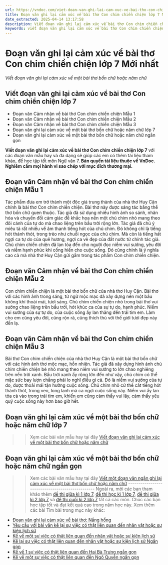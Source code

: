 ```yaml
---
url: https://vndoc.com/viet-doan-van-ghi-lai-cam-xuc-ve-bai-tho-con-chim-chien-chien-272658
title: Đoạn văn ghi lại cảm xúc về bài thơ Con chim chiền chiện lớp 7 Mới nhất - Viết đoạn văn ghi lại cảm xúc về một bài thơ bốn chữ hoặc năm chữ - VnDoc.com
date_extracted: 2025-04-14 13:17:58
description: Viết đoạn văn ghi lại cảm xúc về bài thơ Con chim chiền chiện lớp 7 được biên soạn nhằm giúp các em HS đạt kết quả tốt trong quá trình làm bài tập và học tập môn Ngữ văn lớp 7.
keywords: viết đoạn văn ghi lại cảm xúc về bài thơ Con chim chiền chiện,viết đoạn văn ghi lại cảm xúc về một bài thơ Con chim chiền chiện,viết đoạn văn ghi lại cảm xúc về một bài thơ bốn chữ hoặc năm chữ,đoạn văn ghi lại cảm xúc về một bài thơ bốn chữ hoặc năm chữ,viết đoạn văn ghi lại cảm xúc về một bài thơ bốn chữ hoặc năm chữ lớp 7,viết đoạn văn ghi lại cảm xúc về một bài thơ bốn chữ hoặc năm chữ ngắn gọn,viết đoạn văn ghi lại cảm xúc về một bài thơ bốn chữ hoặc năm chữ Con chim chiền chiện
---
```


# Đoạn văn ghi lại cảm xúc về bài thơ Con chim chiền chiện lớp 7 Mới nhất
 _Viết đoạn văn ghi lại cảm xúc về một bài thơ bốn chữ hoặc năm chữ_
## **Viết đoạn văn ghi lại cảm xúc về bài thơ Con chim chiền chiện lớp 7**
  * Đoạn văn Cảm nhận về bài thơ Con chim chiền chiện Mẫu 1
  * Đoạn văn Cảm nhận về bài thơ Con chim chiền chiện Mẫu 2
  * Đoạn văn Cảm nhận về bài thơ Con chim chiền chiện Mẫu 3
  * Đoạn văn ghi lại cảm xúc về một bài thơ bốn chữ hoặc năm chữ lớp 7
  * Đoạn văn ghi lại cảm xúc về một bài thơ bốn chữ hoặc năm chữ ngắn gọn 

**Viết đoạn văn ghi lại cảm xúc về bài thơ Con chim chiền chiện lớp 7** với các đoạn văn mẫu hay và đa dạng sẽ giúp các em có thêm tài liệu tham khảo, để học tập tốt môn Ngữ văn 7.
**Bản quyền tài liệu thuộc về VnDoc.  
Nghiêm cấm mọi hành vi sao chép với mục đích thương mại.**
## **Đoạn văn Cảm nhận về bài thơ Con chim chiền chiện Mẫu 1**
Tác phẩm đưa em trở thành một độc giả trung thành của nhà thơ Huy Cận chính là bài thơ Con chim chiền chiện. Bài thơ này được sáng tác bằng thể thơ bốn chữ quen thuộc. Tác giả đã sử dụng nhiều hình ảnh so sánh, nhân hóa và chuyển đổi cảm giác để khắc họa nên một chú chim nhỏ mang theo đôi cánh của tự do mà chao liệng trên bầu trời rộng lớn. Tác giả đã chú ý miêu tả rất nhiều về âm thanh tiếng hót của chú chim. Đó không chỉ là tiếng hót thánh thót, trong trẻo như chuỗi ngọc của chú chim. Mà còn là tiếng hát ngợi ca tự do của quê hương, ngợi ca vẻ đẹp của đất nước từ chính tác giả. Chú chim chiền chiện đã lan tỏa đến cho người đọc niềm vui sướng, yêu đời và niềm hạnh phúc khi cống hiến cho cuộc sống. Đó cũng chính là ý nghĩa cao cả mà nhà thơ Huy Cận gửi gắm trong tác phẩm Con chim chiền chiện.
## **Đoạn văn Cảm nhận về bài thơ Con chim chiền chiện Mẫu 2**
Con chim chiền chiện là một bài thơ bốn chữ của nhà thơ Huy Cận. Bài thơ với các hình ảnh trong sáng, từ ngữ mộc mạc đã xây dựng nên một bầu không khí thoải mái, tươi sáng. Chú chim chiền chiện nhỏ trong bài thơ vui sướng chao liệng trên bầu trời, hót khúc ca của sự tự do, hạnh phúc. Niềm vui sướng của sự tự do, của cuộc sống ấy lan thảng đến trái tim em. Làm cho em cũng yêu đời, cũng rộn rã, cũng thích thú với thế giới tươi đẹp này đến lạ.
## **Đoạn văn Cảm nhận về bài thơ Con chim chiền chiện Mẫu 3**
Bài thơ Con chim chiền chiện của nhà thơ Huy Cận là một bài thơ bốn chữ với các hình ảnh thơ mộc mạc, hồn nhiên. Tác giả đã xây dựng hình ảnh chú chim chiền chiện bé nhỏ mang theo niềm vui sướng to lớn chao nghiêng trên nền trời xanh. Bầu trời xanh ấy rộng lớn đến như vậy, chú chim có thể mặc sức bay lượn chẳng phải lo nghĩ điều gì cả. Đó là niềm vui sướng của tự do, được thoải mái tận hưởng cuộc sống. Chú chim nhỏ cứ thế cất tiếng hót thánh thót, trong veo, long lanh mà ca ngợi cuộc sống này. Niềm vui ấy lan tỏa cả vào trong trái tim em, khiến em cũng cảm thấy vui lây, cảm thấy yêu quý cuộc sống này hơn bao giờ hết.
## **Đoạn văn ghi lại cảm xúc về một bài thơ bốn chữ hoặc năm chữ lớp 7**
>> Xem các bài văn mẫu hay tại đây [Viết đoạn văn ghi lại cảm xúc về một bài thơ bốn chữ hoặc năm chữ](<https://vndoc.com/viet-doan-van-ghi-lai-cam-xuc-ve-mot-bai-tho-bon-chu-hoac-nam-chu-272649>)
## **Đoạn văn ghi lại cảm xúc về một bài thơ bốn chữ hoặc năm chữ ngắn gọn**
>> Xem các bài văn mẫu hay tại đây [Viết một đoạn văn ngắn ghi lại cảm xúc về một bài thơ bốn chữ hoặc năm chữ](<https://vndoc.com/viet-doan-van-ghi-lai-cam-xuc-ve-mot-bai-tho-bon-chu-hoac-nam-chu-ngan-gon-272651>)
\-------------------------------------------------
Ngoài ra, mời các bạn tham khảo thêm [đề thi giữa kì 1 lớp 7](<https://vndoc.com/de-thi-giua-ki-1-lop7>), [đề thi học kì 1 lớp 7](<https://vndoc.com/de-thi-hoc-ki-1-lop7>), [đề thi giữa kì 2 lớp 7](<https://vndoc.com/de-thi-giua-ki-2-lop7>) và [đề thi cuối kì 2 lớp 7](<https://vndoc.com/de-thi-hoc-ki-2-lop7>) tất cả các môn. Chúc các bạn học tập tốt và đạt kết quả cao trong năm học này.
Xem thêm các bài Tìm bài trong mục này khác:
  * [Đoạn văn ghi lại cảm xúc về bài thơ: Nắng hồng](</viet-doan-van-ghi-lai-cam-xuc-ve-bai-tho-nang-hong-272659>)
  * [Yêu cầu với bài văn kể lại sự việc có thật liên quan đến nhân vật hoặc sự kiện lịch sử](<https://vndoc.com/yeu-cau-doi-voi-bai-van-ke-lai-su-viec-co-that-lien-quan-den-nhan-vat-hoac-su-kien-lich-su-273808>)
  * [Kể về một sự việc có thật liên quan đến nhân vật hoặc sự kiện lịch sử](</ke-ve-mot-su-viec-co-that-lien-quan-den-nhan-vat-hoac-su-kien-lich-su-lop-7-276594>)
  * [Kể lại sự việc có thật liên quan đến nhân vật hoặc sự kiện lịch sử Ngắn gọn](</ke-lai-su-viec-co-that-lien-quan-den-nhan-vat-hoac-su-kien-lich-su-ngan-gon-276597>)
  * [Kể về 1 sự việc có thật liên quan đến Hai Bà Trưng ngắn gọn](</ke-ve-mot-su-viec-co-that-lien-quan-den-nhan-vat-lich-su-hai-ba-trung-ngan-gon-280156>)
  * [Kể về một sự việc có thật liên quan đến Ngô Quyền ngắn gọn](</ke-ve-mot-su-viec-co-that-lien-quan-den-nhan-vat-lich-su-ngo-quyen-ngan-gon-280402>)

